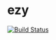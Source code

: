 ezy
===

[![Build Status](https://travis-ci.com/titapo/ezy.svg?branch=master)](https://travis-ci.com/titapo/ezy)
